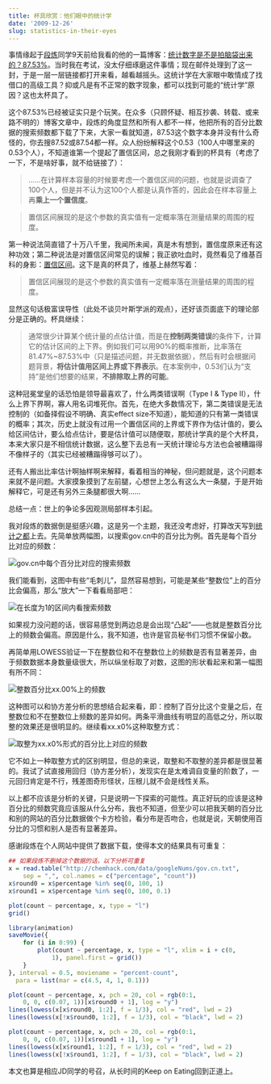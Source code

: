 ```yaml
---
title: 杯具欣赏：他们眼中的统计学
date: '2009-12-26'
slug: statistics-in-their-eyes
---
```


事情缘起于[段炼](http://chemhack.com)同学9天前给我看的他的一篇博客：[统计数字是不是拍脑袋出来的？87.53%](http://chemhack.com/cn/2009/12/87-53-stat/)。当时我在考试，没太仔细琢磨这件事情；现在邮件处理到了这一封，于是一层一层链接都打开来看，越看越摇头。这统计学在大家眼中敢情成了找借口的高级工具？抑或凡是有不正常的数字现象，都可以找到可能的“统计学”原因？这也太杯具了。

这个87.53%已经被证实只是个玩笑。在众多（只顾怀疑、相互抄袭、转载、或来路不明的）博客文章中，段炼的角度显然和所有人都不一样，他把所有的百分比数据的搜索频数都下载了下来，大家一看就知道，87.53这个数字本身并没有什么奇怪的，你去搜87.52或87.54都一样。众人纷纷解释这个0.53（100人中哪里来的0.53个人），不知道谁第一个提起了置信区间，总之我刚才看到的杯具有（考虑了一下，不是啥好事，就不给链接了）：

> ……在计算样本容量的时候要考虑一个置信区间的问题，也就是说调查了100个人，但是并不认为这100个人都是认真作答的，因此会在样本容量上再**乘上一个置信度**。

> 置信区间展现的是这个参数的真实值有一定概率落在测量结果的周围的程度。

第一种说法简直错了十万八千里，我闻所未闻，真是木有想到，置信度原来还有这种功效；第二种说法是对置信区间常见的误解；我正欲吐血时，竟然看见了维基百科的身影：[置信区间](http://zh.wikipedia.org/wiki/%E7%BD%AE%E4%BF%A1%E5%8C%BA%E9%97%B4)。这下是真的杯具了，维基上赫然写着：

> 置信区间展现的是这个参数的真实值有一定概率落在测量结果的周围的程度。

显然这句话极富误导性（此处不谈贝叶斯学派的观点），还好该页面底下的理论部分是正确的。杯具继续：

> 通常很少计算某个统计量的点估计值，而是在**控制两类错误**的条件下，计算它的估计区间的上下界。例如我们可以用90%的概率推断，比率落在81.47%~87.53%中（只是描述问题，并无数据依据），然后有时会根据问题背景，**将估计值用区间上界或下界表示**。在本案例中，0.53们认为“支持”是他们想要的结果，**不排除取上界的可能**。

这种冠冕堂皇的话恐怕是领导最喜欢了，什么两类错误啊（Type I & Type II），什么上界下界啊，寡人用名词堆死你。首先，在绝大多数情况下，第二类错误是无法控制的（如备择假设不明确、真实effect size不知道），能知道的只有第一类错误的概率；其次，历史上就没有过用一个置信区间的上界或下界作为估计值的，要么给区间估计，要么给点估计，要是估计值可以随便取，那统计学真的是个大杯具，本来大家只是不相信统计数据，这么整下去总有一天统计理论与方法也会被糟蹋得不像样子的（其实已经被糟蹋得够可以了）。

还有人搬出比率估计啊抽样啊来解释，看着相当的神秘，但问题就是，这个问题本来就不是问题。大家摸象摸到了左前腿，心想世上怎么有这么大一条腿，于是开始解释它，可是还有另外三条腿都很大啊……

总结一点：世上的争论多因观测局部样本引起。

我对段炼的数据倒是挺感兴趣，这是另一个主题，我还没考虑好，打算改天写到[统计之都](https://cosx.org)上去。先简单放两幅图，以搜索gov.cn中的百分比为例。首先是每个百分比对应的频数：

![gov.cn中每个百分比对应的搜索频数](https://db.yihui.name/imgur/Nwekct1.png)

我们能看到，这图中有些“毛刺儿”，显然容易想到，可能是某些“整数位”上的百分比会偏高，那么“放大”一下看看局部吧：

![在长度为1的区间内看搜索频数](https://db.yihui.name/imgur/qkY0WSa.gif)

如果视力没问题的话，很容易感觉到两边总是会出现“凸起”——也就是整数百分比上的频数会偏高。原因是什么，我不知道，也许是官员秘书们习惯不保留小数。

再简单用LOWESS验证一下在整数位和不在整数位上的频数是否有显著差异，由于频数数据本身数量级很大，所以纵坐标取了对数，这图的形状看起来和第一幅图有所不同：

![整数百分比xx.00%上的频数](https://db.yihui.name/imgur/8i6lSdS.png)

这种图可以和协方差分析的思想结合起来看，即：控制了百分比这个变量之后，在整数位和不在整数位上频数的差异如何。两条平滑曲线有明显的高低之分，所以取整的效果还是很明显的。继续看xx.x0%这种取整方式：

![取整为xx.x0%形式的百分比上对应的频数](https://db.yihui.name/imgur/MgdHxc8.png)

它不如上一种取整方式的区别明显，但总的来说，取整和不取整的差异都是很显著的。我试了试直接用回归（协方差分析），发现实在是太难调自变量的阶数了，一元回归肯定是不行，残差图奇形怪状，压根儿就不会是线性关系。

以上都不应该是分析的关键，只是说明一下探索的可能性。真正好玩的应该是这种百分比的频数究竟应该服从什么分布，我也不知道，但至少可以把我天朝的百分比和别的网站的百分比数据做个卡方检验，看分布是否吻合，也就是说，天朝使用百分比的习惯和别人是否有显著差异。

感谢段炼在个人网站中提供了数据下载，使得本文的结果具有可重复：

```r
## 如果段炼不删掉这个数据的话，以下分析可重复
x = read.table("http://chemhack.com/data/googleNums/gov.cn.txt",
    sep = ",", col.names = c("percentage", "count"))
x$round0 = x$percentage %in% seq(0, 100, 1)
x$round1 = x$percentage %in% seq(0, 100, 0.1)

plot(count ~ percentage, x, type = "l")
grid()

library(animation)
saveMovie({
    for (i in 0:99) {
        plot(count ~ percentage, x, type = "l", xlim = i + c(0,
            1), panel.first = grid())
    }
}, interval = 0.5, moviename = "percent-count",
  para = list(mar = c(4.5, 4, 1, 0.1)))

plot(count ~ percentage, x, pch = 20, col = rgb(0:1,
    0, 0, c(0.07, 1))[x$round0 + 1], log = "y")
lines(lowess(x[x$round0, 1:2], f = 1/3), col = "red", lwd = 2)
lines(lowess(x[!x$round0, 1:2], f = 1/3), col = "black", lwd = 2)

plot(count ~ percentage, x, pch = 20, col = rgb(0:1,
    0, 0, c(0.07, 1))[x$round1 + 1], log = "y")
lines(lowess(x[x$round1, 1:2], f = 1/3), col = "red", lwd = 2)
lines(lowess(x[!x$round1, 1:2], f = 1/3), col = "black", lwd = 2)
```

本文也算是相应JD同学的号召，从长时间的Keep on Eating回到正道上。
